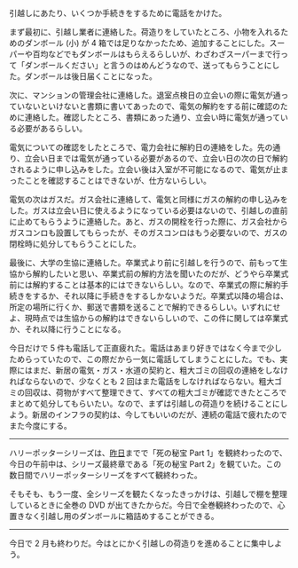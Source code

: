 引越しにあたり、いくつか手続きをするために電話をかけた。

まず最初に、引越し業者に連絡した。荷造りをしていたところ、小物を入れるためのダンボール (小) が 4 箱では足りなかったため、追加することにした。スーパーや百均などでもダンボールはもらえるらしいが、わざわざスーパーまで行って「ダンボールください」と言うのはめんどうなので、送ってもらうことにした。ダンボールは後日届くことになった。

次に、マンションの管理会社に連絡した。退室点検日の立会いの際に電気が通っていないといけないと書類に書いてあったので、電気の解約をする前に確認のために連絡した。確認したところ、書類にあった通り、立会い時に電気が通っている必要があるらしい。

電気についての確認をしたところで、電力会社に解約日の連絡をした。先の通り、立会い日までは電気が通っている必要があるので、立会い日の次の日で解約されるように申し込みをした。立会い後は入室が不可能になるので、電気が止まったことを確認することはできないが、仕方ないらしい。

電気の次はガスだ。ガス会社に連絡して、電気と同様にガスの解約の申し込みをした。ガスは立会い日に使えるようになっている必要はないので、引越しの直前に止めてもらうように連絡した。あと、ガスの開栓を行った際に、ガス会社からガスコンロも設置してもらったが、そのガスコンロはもう必要ないので、ガスの閉栓時に処分してもらうことにした。

最後に、大学の生協に連絡した。卒業式より前に引越しを行うので、前もって生協から解約したいと思い、卒業式前の解約方法を聞いたのだが、どうやら卒業式前には解約することは基本的にはできないらしい。なので、卒業式の際に解約手続きをするか、それ以降に手続きをするしかないようだ。卒業式以降の場合は、所定の場所に行くか、郵送で書類を送ることで解約できるらしい。いずれにせよ、現時点では生協からの解約はできないらしいので、この件に関しては卒業式か、それ以降に行うことになる。

今日だけで 5 件も電話して正直疲れた。電話はあまり好きではなく今まで少しためらっていたので、この際だから一気に電話してしまうことにした。でも、実際にはまだ、新居の電気・ガス・水道の契約と、粗大ゴミの回収の連絡をしなければならないので、少なくとも 2 回はまた電話をしなければならない。粗大ゴミの回収は、荷物がすべて整理できて、すべての粗大ゴミが確認できたところでまとめて処分してもらいたい。なので、まずは引越しの荷造りを続けることにしよう。新居のインフラの契約は、今してもいいのだが、連続の電話で疲れたのでまた今度にする。

---

ハリーポッターシリーズは、[昨日](/2018/02/27)までで「死の秘宝 Part 1」を観終わったので、今日の午前中は、シリーズ最終章である「死の秘宝 Part 2」を観ていた。この数日間でハリーポッターシリーズをすべて観終わった。

そもそも、もう一度、全シリーズを観たくなったきっかけは、引越しで棚を整理しているときに全巻の DVD が出てきたからだ。今日で全巻観終わったので、心置きなく引越し用のダンボールに箱詰めすることができる。

---

今日で 2 月も終わりだ。今はとにかく引越しの荷造りを進めることに集中しよう。

